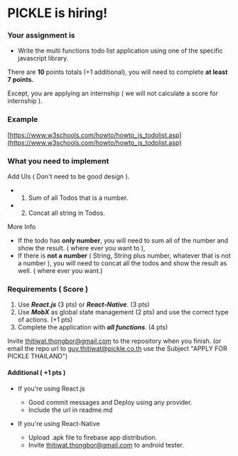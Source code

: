 # PICKLE is hiring!

### Your assignment is

- Write the multi functions todo list application using one of the specific javascript library.

There are **10** points totals (+1 additional), you will need to complete **at least 7 points.** 

Except, you are applying an internship ( we will not calculate a score for internship ).

### Example

[https://www.w3schools.com/howto/howto_js_todolist.asp](https://www.w3schools.com/howto/howto_js_todolist.asp)

### What you need to implement

Add UIs ( Don't need to be good design ).
- 1. Sum of all Todos that is a number.
- 2. Concat all string in Todos.

More Info
- If the todo has **only number**, you will need to sum all of the number and show the result. ( where ever you want to ),
- If there is **not a number** ( String, String plus number, whatever that is not a number ), you will need to concat all the todos and show the result as well. ( where ever you want.)

### Requirements ( Score )

1. Use **_React.js_** (3 pts) or **_React-Native_**. (3 pts)
2. Use **_MobX_** as global state management (2 pts) and use the correct type of actions. (+1 pts)
3. Complete the application with **_all functions_**. (4 pts)

Invite thitiwat.thongbor@gmail.com to the repository when you finish.
(or email the repo url to guy.thitiwat@pickle.co.th use the Subject "APPLY FOR PICKLE THAILAND")

#### Additional ( +1 pts )

- If you're using React.js

  - Good commit messages and Deploy using any provider.
  - Include the url in readme.md

- If you're using React-Native

  - Upload .apk file to firebase app distribution.
  - Invite thitiwat.thongbor@gmail.com to android tester.
